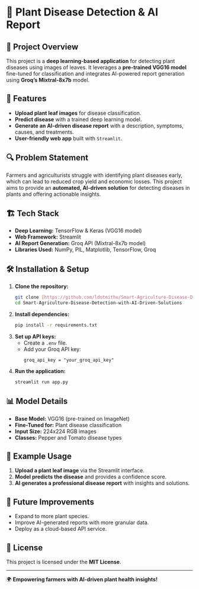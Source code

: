 # 🌱 Plant Disease Detection & AI Report

## 📌 Project Overview
This project is a **deep learning-based application** for detecting plant diseases using images of leaves. It leverages a **pre-trained VGG16 model** fine-tuned for classification and integrates AI-powered report generation using **Groq’s Mixtral-8x7b** model.

## 🚀 Features
- **Upload plant leaf images** for disease classification.
- **Predict disease** with a trained deep learning model.
- **Generate an AI-driven disease report** with a description, symptoms, causes, and treatments.
- **User-friendly web app** built with `Streamlit`.

## 🔍 Problem Statement
Farmers and agriculturists struggle with identifying plant diseases early, which can lead to reduced crop yield and economic losses. This project aims to provide an **automated, AI-driven solution** for detecting diseases in plants and offering actionable insights.

## 🏗️ Tech Stack
- **Deep Learning:** TensorFlow & Keras (VGG16 model)
- **Web Framework:** Streamlit
- **AI Report Generation:** Groq API (Mixtral-8x7b model)
- **Libraries Used:** NumPy, PIL, Matplotlib, TensorFlow, Groq

## 🛠️ Installation & Setup
1. **Clone the repository:**
   ```bash
   git clone [https://github.com/ldotmithu/Smart-Agriculture-Disease-Detection-with-AI-Driven-Solutions.git]
   cd Smart-Agriculture-Disease-Detection-with-AI-Driven-Solutions
   ```
2. **Install dependencies:**
   ```bash
   pip install -r requirements.txt
   ```
3. **Set up API keys:**
   - Create a `.env` file.
   - Add your Groq API key:
     ```env
     groq_api_key = "your_groq_api_key"
     ```
4. **Run the application:**
   ```bash
   streamlit run app.py
   ```

## 📊 Model Details
- **Base Model:** VGG16 (pre-trained on ImageNet)
- **Fine-Tuned for:** Plant disease classification
- **Input Size:** 224x224 RGB images
- **Classes:** Pepper and Tomato disease types

## 📸 Example Usage
1. **Upload a plant leaf image** via the Streamlit interface.
2. **Model predicts the disease** and provides a confidence score.
3. **AI generates a professional disease report** with insights and solutions.

## 📝 Future Improvements
- Expand to more plant species.
- Improve AI-generated reports with more granular data.
- Deploy as a cloud-based API service.

## 📜 License
This project is licensed under the **MIT License**.

---
🌍 **Empowering farmers with AI-driven plant health insights!**

